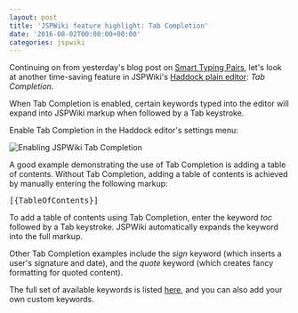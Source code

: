 ```yaml
---
layout: post
title: 'JSPWiki feature highlight: Tab Completion'
date: '2016-08-02T00:00:00+00:00'
categories: jspwiki
---
```

<p>Continuing on from yesterday's blog post on <a title="Link to the Smart Typing Pairs blog post" href="https://blogs.apache.org/jspwiki/entry/haddock_editor_feature_smart_typing" target="_blank">Smart Typing Pairs</a>, let's look at another time-saving feature in JSPWiki's <a title="Link to information on the Haddock editor" href="https://jspwiki-wiki.apache.org/Wiki.jsp?page=Haddock%20Editor" target="_blank">Haddock plain editor</a>: <em>Tab Completion</em>.</p> 
  <p> </p> 
  <p>When Tab Completion is enabled, certain keywords typed into the editor will expand into JSPWiki markup when followed by a Tab keystroke.</p> 
  <p>Enable Tab Completion in the Haddock editor's settings menu:</p> 
  <p><img src="https://blogs.apache.org/jspwiki/mediaresource/3d388d21-113e-4b4f-8816-0e8077555ce1" alt="Enabling JSPWiki Tab Completion" /><br /></p> 
  <p>A good example demonstrating the use of Tab Completion is adding a table of contents. Without Tab Completion, adding a table of contents is achieved by manually entering the following markup:</p> 
  <pre>[{TableOfContents}]
</pre> 
  <p>To add a table of contents using Tab Completion, enter the keyword <em>toc</em> followed by a Tab keystroke. JSPWiki automatically expands the keyword into the full markup.</p> 
  <p>Other Tab Completion examples include the <em>sign</em> keyword (which inserts a user's signature and date), and the <em>quote</em> keyword (which creates fancy formatting for quoted content).</p> 
  <p>The full set of available keywords is listed <a href="https://jspwiki-wiki.apache.org/Wiki.jsp?page=Haddock%20Editor#section-Haddock+Editor-Snippets" title="List of Haddock editor snippets for tab completion" target="_blank">here</a>, and you can also add your own custom keywords.<br /></p> 
  <p><br /></p>
